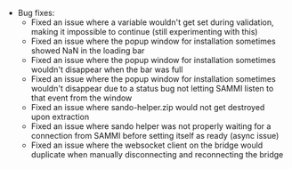 - Bug fixes:
  - Fixed an issue where a variable wouldn't get set during validation, making it impossible to continue (still experimenting with this)
  - Fixed an issue where the popup window for installation sometimes showed NaN in the loading bar
  - Fixed an issue where the popup window for installation sometimes wouldn't disappear when the bar was full
  - Fixed an issue where the popup window for installation sometimes wouldn't disappear due to a status bug not letting SAMMI listen to that event from the window
  - Fixed an issue where sando-helper.zip would not get destroyed upon extraction
  - Fixed an issue where sando helper was not properly waiting for a connection from SAMMI before setting itself as ready (async issue)
  - Fixed an issue where the websocket client on the bridge would duplicate when manually disconnecting and reconnecting the bridge